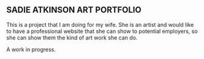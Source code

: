 SADIE ATKINSON ART PORTFOLIO
-----------------------------
This is a project that I am doing for my wife. She is an artist and would like to have a professional website that she can show to potential employers, so she can show them the kind of art work she can do.

A work in progress.